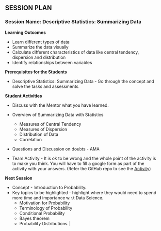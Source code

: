 
## SESSION PLAN

### **Session Name**: Descriptive Statistics: Summarizing Data

**Learning Outcomes**

- Learn different types of data
- Summarize the data visually
- Calculate different characteristics of data like central tendency, dispersion and distribution
- Identify relationships between variables

**Prerequisites for the Students**

- Descriptive Statistics: Summarizing Data - Go through the concept and solve the tasks and assessments.
 
**Student Activities**

- Discuss with the Mentor what you have learned.

- Overview of Summarizing Data with Statistics
  - Measures of Central Tendency
  - Measures of Dispersion
  - Distribution of Data
  - Correlation
- Questions and Discussion on doubts - AMA
- Team Activity - It is ok to be wrong and the whole point of the activity is to make you think. You will have to fill a google form as part of the activity with your answers. (Refer the GitHub repo to see the [Activity](https://github.com/commit-live-students/GLabs_DSMX/blob/master/Sprint%204%20Statistics%20Foundations/4.1%20-%20Summarizing%20Data%20with%20Statistics/Activity/Activity%20-%20Data%20Story%20Telling%20using%20Statistics.md))


**Next Session**

- Concept - Introduction to Probability.
- Key topics to be highlighted - highlight where they would need to spend more time and importance w.r.t Data Science.
  - Motivation for Probability
  - Terminology of Probability
  - Conditional Probability
  - Bayes theorem
  - Probability Distributions
 |


```python

```
